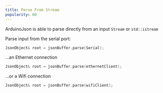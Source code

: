 ```yaml
---
title: Parse From Stream
popularity: 60
---
```


ArduinoJson is able to parse directly from an input <code>Stream</code> or <code>std::istream</code>

Parse input from the serial port:

```c++
JsonObject& root = jsonBuffer.parse(Serial);
```

...an Ethernet connection

```c++
JsonObject& root = jsonBuffer.parse(ethernetClient);
```

...or a Wifi connection

```c++
JsonObject& root = jsonBuffer.parse(wifiClient);
```